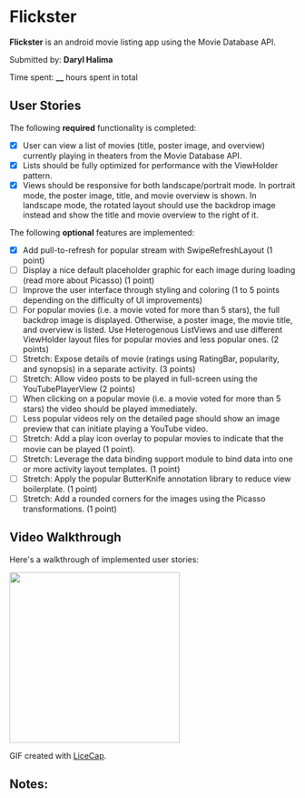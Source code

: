 # Flickster

**Flickster** is an android movie listing app using the Movie Database API.

Submitted by: **Daryl Halima**

Time spent: **__** hours spent in total

## User Stories

The following **required** functionality is completed:

* [X] User can view a list of movies (title, poster image, and overview) currently playing in theaters from the Movie Database API.
* [X] Lists should be fully optimized for performance with the ViewHolder pattern.
* [X] Views should be responsive for both landscape/portrait mode.  In portrait mode, the poster image, title, and movie overview is shown.  In landscape mode, the rotated layout should use the backdrop image instead and show the title and movie overview to the right of it.

The following **optional** features are implemented:

* [X] Add pull-to-refresh for popular stream with SwipeRefreshLayout (1 point)
* [ ] Display a nice default placeholder graphic for each image during loading (read more about Picasso) (1 point)
* [ ] Improve the user interface through styling and coloring (1 to 5 points depending on the difficulty of UI improvements)
* [ ] For popular movies (i.e. a movie voted for more than 5 stars), the full backdrop image is displayed. Otherwise, a poster image, the movie title, and overview is listed. Use Heterogenous ListViews and use different ViewHolder layout files for popular movies and less popular ones. (2 points)
* [ ] Stretch: Expose details of movie (ratings using RatingBar, popularity, and synopsis) in a separate activity. (3 points)
* [ ] Stretch: Allow video posts to be played in full-screen using the YouTubePlayerView (2 points)
* [ ] When clicking on a popular movie (i.e. a movie voted for more than 5 stars) the video should be played immediately.
* [ ] Less popular videos rely on the detailed page should show an image preview that can initiate playing a YouTube video.
* [ ] Stretch: Add a play icon overlay to popular movies to indicate that the movie can be played (1 point).
* [ ] Stretch: Leverage the data binding support module to bind data into one or more activity layout templates. (1 point)
* [ ] Stretch: Apply the popular ButterKnife annotation library to reduce view boilerplate. (1 point)
* [ ] Stretch: Add a rounded corners for the images using the Picasso transformations. (1 point)

## Video Walkthrough 

Here's a walkthrough of implemented user stories:

<img src='' width='300'/>

GIF created with [LiceCap](http://www.cockos.com/licecap/).

## Notes:
